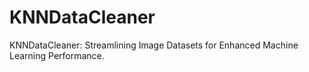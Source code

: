 # KNNDataCleaner
KNNDataCleaner: Streamlining Image Datasets for Enhanced Machine Learning Performance.
